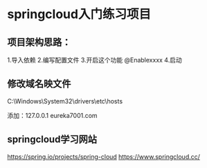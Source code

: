 
# springcloud入门练习项目

## 项目架构思路：
1.导入依赖
2.编写配置文件
3.开启这个功能 @Enablexxxx
4.启动


## 修改域名映文件
C:\Windows\System32\drivers\etc\hosts

添加：127.0.0.1 eureka7001.com  

## springcloud学习网站
https://spring.io/projects/spring-cloud
https://www.springcloud.cc/


